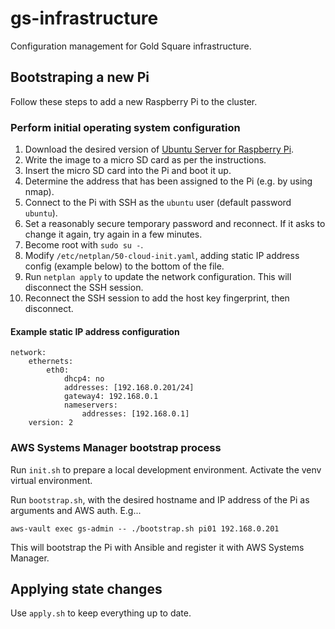 # gs-infrastructure
Configuration management for Gold Square infrastructure.

## Bootstraping a new Pi

Follow these steps to add a new Raspberry Pi to the cluster.

### Perform initial operating system configuration

1. Download the desired version of [Ubuntu Server for Raspberry Pi](https://ubuntu.com/download/raspberry-pi).
1. Write the image to a micro SD card as per the instructions.
1. Insert the micro SD card into the Pi and boot it up.
1. Determine the address that has been assigned to the Pi (e.g. by using nmap).
1. Connect to the Pi with SSH as the `ubuntu` user (default password `ubuntu`).
1. Set a reasonably secure temporary password and reconnect. If it asks to change it again, try again in a few minutes.
1. Become root with `sudo su -`.
1. Modify `/etc/netplan/50-cloud-init.yaml`, adding static IP address config (example below) to the bottom of the file.
1. Run `netplan apply` to update the network configuration. This will disconnect the SSH session.
1. Reconnect the SSH session to add the host key fingerprint, then disconnect.

#### Example static IP address configuration

```
network:
    ethernets:
        eth0:
            dhcp4: no
            addresses: [192.168.0.201/24]
            gateway4: 192.168.0.1
            nameservers:
                addresses: [192.168.0.1]
    version: 2
```

### AWS Systems Manager bootstrap process

Run `init.sh` to prepare a local development environment.  Activate the venv virtual environment.

Run `bootstrap.sh`, with the desired hostname and IP address of the Pi as arguments and AWS auth. E.g...

```
aws-vault exec gs-admin -- ./bootstrap.sh pi01 192.168.0.201
```

This will bootstrap the Pi with Ansible and register it with AWS Systems Manager.

## Applying state changes

Use `apply.sh` to keep everything up to date.
